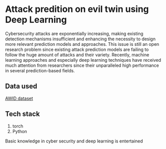# Attack predition on evil twin using Deep Learning

Cybersecurity attacks are exponentially increasing, making existing detection mechanisms insufficient and enhancing the necessity to design more relevant prediction models and approaches. This issue is still an open research problem since existing attack prediction models are failing to follow the huge amount of attacks and their variety. Recently, machine learning approaches and especially deep learning techniques have received much attention from researchers since their unparalleled high performance in several prediction-based fields.

## Data used
[AWID dataset](https://icsdweb.aegean.gr/awid/awid3) <br>
## Tech stack
1. torch
1. Python

Basic knowledge in cyber security and deep learning is entertained<br><br>
